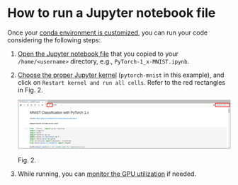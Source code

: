 # How to run a Jupyter notebook file

Once your [conda environment is customized](../conda-env-customize/conda-env-customize.md), you can run your code considering the following steps:

1. [Open the Jupyter notebook file](../jupyterlab-file-open/jupyterlab-file-open.md) that you copied to your `/home/<username>` directory, e.g., `PyTorch-1_x-MNIST.ipynb`. 
2. [Choose the proper Jupyter kernel](../jupyterlab-kernel/jupyterlab-kernel.md)  (`pytorch-mnist` in this example), and click on `Restart kernel and run all cells`. Refer to the red rectangles in Fig. 2.

    ![jupyterlab-run-1.png](images/jupyterlab-run-1.png)

    Fig. 2.

3. While running, you can [monitor the GPU utilization](../nvtop/nvtop.md) if needed.


